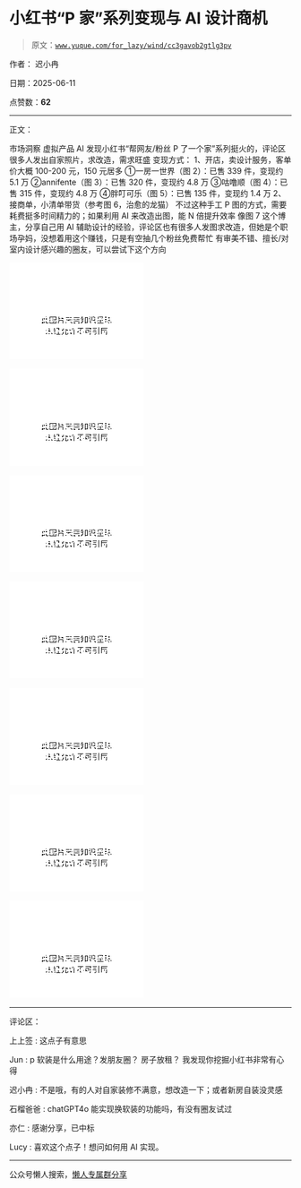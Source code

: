 # 小红书“P 家”系列变现与 AI 设计商机

> 原文：[`www.yuque.com/for_lazy/wind/cc3gavob2gtlg3pv`](https://www.yuque.com/for_lazy/wind/cc3gavob2gtlg3pv)

作者： 迟小冉

日期：2025-06-11

点赞数：**62**

* * *

正文：

市场洞察 虚拟产品 AI 发现小红书“帮网友/粉丝 P 了一个家”系列挺火的，评论区很多人发出自家照片，求改造，需求旺盛 变现方式：
1、开店，卖设计服务，客单价大概 100-200 元，150 元居多 ①一房一世界（图 2）：已售 339 件，变现约 5.1 万
②annifente（图 3）：已售 320 件，变现约 4.8 万 ③咕噜顺（图 4）：已售 315 件，变现约 4.8 万 ④胖叮可乐（图 5）：已售 135 件，变现约 1.4 万
2、接商单，小清单带货（参考图 6，治愈的龙猫） 不过这种手工 P 图的方式，需要耗费挺多时间精力的；如果利用 AI 来改造出图，能 N 倍提升效率
像图 7 这个博主，分享自己用 AI 辅助设计的经验，评论区也有很多人发图求改造，但她是个职场孕妈，没想着用这个赚钱，只是有空抽几个粉丝免费帮忙
有审美不错、擅长/对室内设计感兴趣的圈友，可以尝试下这个方向

![](img/00631088f072a517acc94f88e5f5cca6.png "None")

![](img/73e19b3daae17bbc9471ed1a6d2f4945.png "None")

![](img/2ea968da065dcf27f192e098d48e4941.png "None")

![](img/f5bf790669b1c807b5f4d3d694231bdb.png "None")

![](img/9381cf14ae350859b5a403b00e2a5771.png "None")

![](img/4458b5ba29c058ae055a3189be735595.png "None")

![](img/d2a8ddaf22a4a75ba0a66f0eef68e4ca.png "None")

* * *

评论区：

上上签 : 这点子有意思

Jun : p 软装是什么用途？发朋友圈？ 房子放租？ 我发现你挖掘小红书非常有心得

迟小冉 : 不是哦，有的人对自家装修不满意，想改造一下；或者新房自装没灵感

石榴爸爸 : chatGPT4o 能实现换软装的功能吗，有没有圈友试过

亦仁 : 感谢分享，已中标

Lucy : 喜欢这个点子！想问如何用 AI 实现。

* * *

公众号懒人搜索，[懒人专属群分享](https://lazybook.fun/#/blog/group)